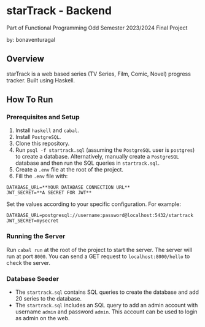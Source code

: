 # starTrack - Backend

Part of Functional Programming Odd Semester 2023/2024 Final Project

by: bonaventuragal

## Overview

starTrack is a web based series (TV Series, Film, Comic, Novel) progress tracker. Built using Haskell.

## How To Run

### Prerequisites and Setup
1. Install `haskell` and `cabal`.
2. Install `PostgreSQL`.
3. Clone this repository.
4. Run `psql -f startrack.sql` (assuming the `PostgreSQL` user is `postgres`) to create a database. Alternatively, manually create a `PostgreSQL` database and then run the SQL queries in `startrack.sql`.
5. Create a `.env` file at the root of the project.
6. Fill the `.env` file with:
```env
DATABASE_URL=**YOUR DATABASE CONNECTION URL**
JWT_SECRET=**A SECRET FOR JWT**
```

Set the values according to your specific configuration. For example:

```env
DATABASE_URL=postgresql://username:password@localhost:5432/startrack
JWT_SECRET=mysecret
```

### Running the Server
Run `cabal run` at the root of the project to start the server. The server will run at port `8000`. You can send a GET request to `localhost:8000/hello` to check the server.

### Database Seeder
- The `startrack.sql` contains SQL queries to create the database and add 20 series to the database.
- The `startrack.sql` includes an SQL query to add an admin account with username `admin` and password `admin`. This account can be used to login as admin on the web.